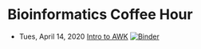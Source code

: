 # Bioinformatics Coffee Hour

* Tues, April 14, 2020 [Intro to AWK](/intro-to-awk/index.ipynb) [![Binder](https://mybinder.org/badge_logo.svg)](https://mybinder.org/v2/gh/harvardinformatics/bioinformatics-coffee-hour/intro-to-awk?urlpath=lab/tree/intro-to-awk/index.ipynb)
